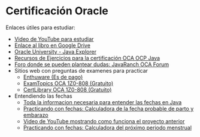 <!DOCTYPE html> <html lang="es"> 
  <head> <meta charset="UTF-8"> <meta name="viewport" content="width=device-width, initial-scale=1.0"> 
   
  </head>
  <body> 
    <h1>Certificación Oracle</h1>
    <p>Enlaces útiles para estudiar:</p> 
    <ul> 
      <li><a href="https://www.youtube.com/watch?v=VXiCiPYqFMg&t=6677s">Video de YouTube para estudiar</a></li> 
      <li><a href="https://drive.google.com/drive/u/0/folders/18HwRCuU2PSuubbKkK8j1pUGAHY8ZtKzm">Enlace al libro en Google Drive</a></li> 
      <li><a href="https://mylearn.oracle.com/ou/learning-path/java-explorer/79726">Oracle University - Java Explorer</a></li> 
      <li><a href="https://enthuware.com/oca-ocp-java-certification-resources/268-oca-java-8-sample-questions">Recursos de Ejercicios para la certificación OCA OCP Java</a></li>
      <li><a href="•	https://coderanch.com/c/java">Foro donde se pueden plantear dudas: JavaRanch OCA Forum</a></li> 
      <li>
        <span>Sitios web con preguntas de examenes para practicar</span>
        <ul>
            <li><a href="https://enthuware.com/">Enthuware (Es de pago)</a></li>
            <li><a href="https://www.examtopics.com/exams/oracle/1z0-808/view/">ExamTopics OCA 1Z0-808 (Gratuito)</a></li>
            <li><a href="https://www.certlibrary.com/info/1z0-808">CertLibrary OCA 1Z0-808 (Gratuito) </a></li> 
        </ul>
     </li>
      <li>
        <span>Entendiendo las fechas</span>
        <ul>
            <li><a href="https://javautodidacta.es/tiempo-en-java-localdate-localtime/">Toda la informacion necesaria para entender las fechas en Java</a></li>
            <li><a href="https://github.com/FabyRossetto/CalculadoraMaternal">Practicando con fechas: Calculadora de la fecha probable de parto y embarazo</a></li>
            <li><a href="https://www.youtube.com/watch?v=qBzmSdkvg5U">Video de YouTube mostrando como funciona el proyecto anterior</a></li> 
          <li><a href="https://github.com/gianinazcurra/CalculadoraPeriodoMenstrual/blob/main/CalculadoraMenstruacion.java">Practicando con fechas: Calculadora del próximo periodo menstrual</a></li>
       </ul>
     </li>
    </ul> 
  </body> 
  </html>

